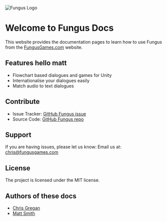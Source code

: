 ![Fungus Logo](/images/logo_100.png "Fungus")

# Welcome to Fungus Docs

This website provides the documentation pages to learn how to use Fungus from the
[FungusGames.com] website.

Features hello matt
--------

- Flowchart based dialogues and games for Unity
- Internationalise your dialogues easily
- Match audio to text dialogues


Contribute
----------

- Issue Tracker: [GitHub Fungus issue]
- Source Code: [GitHub Fungus repo]

Support
-------

If you are having issues, please let us know:
Email us at: [chris@fungusgames.com]

License
-------

The project is licensed under the MIT license.


Authors of these docs
-------

* [Chris Gregan]
* [Matt Smith]

[FungusGames.com]: http://www.fungusgames.com
[GitHub Fungus issue]: https://github.com/FungusGames/Fungus/issues
[GitHub Fungus repo]: https://github.com/FungusGames/Fungus
[chris@fungusgames.com]: chris@fungusgames.com
[Chris Gregan]: chris@fungusgames.com
[Matt Smith]: https://github.com/dr-matt-smith/

